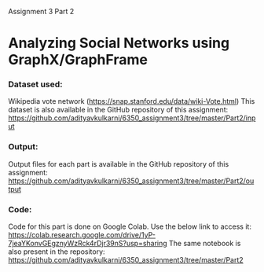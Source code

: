 Assignment 3 Part 2 
# Analyzing Social Networks using GraphX/GraphFrame

### Dataset used:
Wikipedia vote network (https://snap.stanford.edu/data/wiki-Vote.html)
This dataset is also available in the GitHub repository of this assignment: 
https://github.com/adityavkulkarni/6350_assignment3/tree/master/Part2/input

### Output:
Output files for each part is available in the GitHub repository of this assignment:
https://github.com/adityavkulkarni/6350_assignment3/tree/master/Part2/output

### Code:
Code for this part is done on Google Colab. Use the below link to access it:
https://colab.research.google.com/drive/1yP-7jeaYKonvGEgznyWzRck4rDjr39nS?usp=sharing
The same notebook is also present in the repository:
https://github.com/adityavkulkarni/6350_assignment3/tree/master/Part2